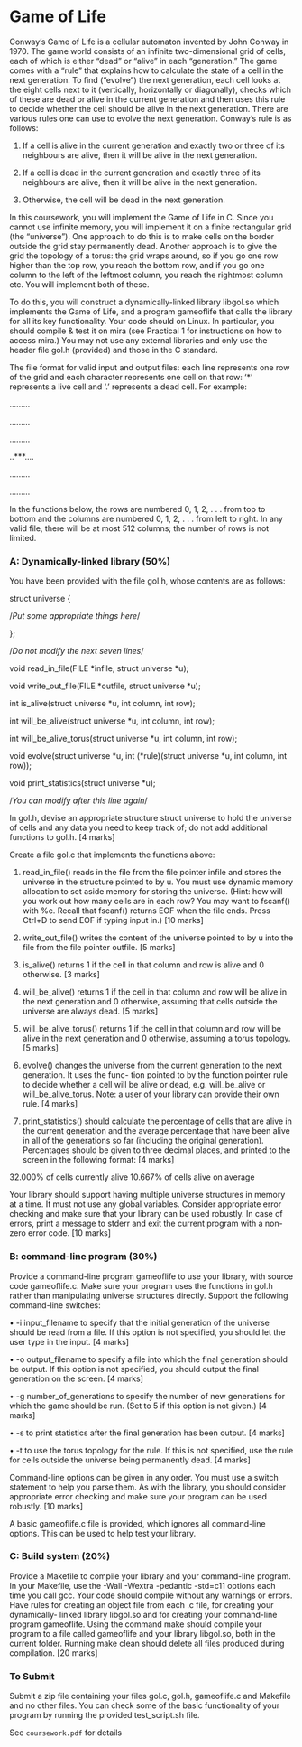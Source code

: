 # Game of Life

Conway’s Game of Life is a cellular automaton invented by John Conway in 1970. The game world consists of an infinite two-dimensional grid of cells, each of which is either “dead” or “alive” in each “generation.” The game comes with a “rule” that explains how to calculate the state of a cell in the next generation. To find (“evolve”) the next generation, each cell looks at the eight cells next to it (vertically, horizontally or diagonally), checks which of these are dead or alive in the current generation and then uses this rule to decide whether the cell should be alive in the next generation. There are various rules one can use to evolve the next generation. Conway’s rule is as follows:

  1. If a cell is alive in the current generation and exactly two or three of its neighbours are alive, then it will be alive in the next generation.

  2. If a cell is dead in the current generation and exactly three of its neighbours are alive, then it will be alive in the next generation.

  3. Otherwise, the cell will be dead in the next generation.

In this coursework, you will implement the Game of Life in C. Since you cannot use infinite memory, you will implement it on a finite rectangular grid (the “universe”). One approach to do this is to make cells on the border outside the grid stay permanently dead. Another approach is to give the grid the topology of a torus: the grid wraps around, so if you go one row higher than the top row, you reach the bottom row, and if you go one column to the left of the leftmost column, you reach the rightmost column etc. You will implement both of these.

To do this, you will construct a dynamically-linked library libgol.so which implements the Game of Life, and a program gameoflife that calls the library for all its key functionality. Your code should on Linux. In particular, you should compile & test it on mira (see Practical 1 for instructions on how to access mira.) You may not use any external libraries and only use the header file gol.h (provided) and those in the C standard.

The file format for valid input and output files: each line represents one row of the grid and each character represents one cell on that row: ‘*’ represents a live cell and ‘.’ represents a dead cell. For example:

.........

.........

.........

..***....

.........

.........


In the functions below, the rows are numbered 0, 1, 2, . . . from top to bottom and the columns are numbered 0, 1, 2, . . . from left to right. In any valid file, there will be at most 512 columns; the number of rows is not limited.


### A: Dynamically-linked library (50%)

You have been provided with the file gol.h, whose contents are as follows:

struct universe {

/*Put some appropriate things here*/

};

/*Do not modify the next seven lines*/

void read_in_file(FILE *infile, struct universe *u);

void write_out_file(FILE *outfile, struct universe *u);

int is_alive(struct universe *u, int column, int row);

int will_be_alive(struct universe *u, int column, int row);

int will_be_alive_torus(struct universe *u, int column, int row);

void evolve(struct universe *u, int (*rule)(struct universe *u, int column, int row));

void print_statistics(struct universe *u);

/*You can modify after this line again*/


In gol.h, devise an appropriate structure struct universe to hold the universe of cells and any data you need to keep track of; do not add additional functions to gol.h. [4 marks]

Create a file gol.c that implements the functions above:

  1. read_in_file() reads in the file from the file pointer infile and stores the universe in the structure pointed to by u. You must use dynamic memory allocation to set aside memory for storing the universe. (Hint: how will you work out how many cells are in each row? You may want to fscanf() with %c. Recall that fscanf() returns EOF when the file ends. Press Ctrl+D to send EOF if typing input in.) [10 marks]

  2. write_out_file() writes the content of the universe pointed to by u into the file from the file pointer outfile. [5 marks]

  3. is_alive() returns 1 if the cell in that column and row is alive and 0 otherwise. [3 marks]

  4. will_be_alive() returns 1 if the cell in that column and row will be alive in the next generation and 0 otherwise, assuming that cells outside the universe are always dead. [5 marks]

  5. will_be_alive_torus() returns 1 if the cell in that column and row will be alive in the next generation and 0 otherwise, assuming a torus topology. [5 marks]

  6. evolve() changes the universe from the current generation to the next generation. It uses the func- tion pointed to by the function pointer rule to decide whether a cell will be alive or dead, e.g. will_be_alive or will_be_alive_torus. Note: a user of your library can provide their own rule. [4 marks]

  7. print_statistics() should calculate the percentage of cells that are alive in the current generation and the average percentage that have been alive in all of the generations so far (including the original generation). Percentages should be given to three decimal places, and printed to the screen in the following format: [4 marks]

  32.000% of cells currently alive
  10.667% of cells alive on average

Your library should support having multiple universe structures in memory at a time. It must not use any global variables. Consider appropriate error checking and make sure that your library can be used robustly. In case of errors, print a message to stderr and exit the current program with a non-zero error code. [10 marks]


### B: command-line program (30%)

Provide a command-line program gameoflife to use your library, with source code gameoflife.c. Make sure your program uses the functions in gol.h rather than manipulating universe structures directly. Support the following command-line switches:

  • -i input_filename to specify that the initial generation of the universe should be read from a file. If this option is not specified, you should let the user type in the input. [4 marks]

  • -o output_filename to specify a file into which the final generation should be output. If this option is not specified, you should output the final generation on the screen. [4 marks]

  • -g number_of_generations to specify the number of new generations for which the game should be run. (Set to 5 if this option is not given.) [4 marks]

  • -s to print statistics after the final generation has been output. [4 marks]

  • -t to use the torus topology for the rule. If this is not specified, use the rule for cells outside the universe being permanently dead. [4 marks]

Command-line options can be given in any order. You must use a switch statement to help you parse them. As with the library, you should consider appropriate error checking and make sure your program can be used robustly. [10 marks]

A basic gameoflife.c file is provided, which ignores all command-line options. This can be used to help test your library.


### C: Build system (20%)

Provide a Makefile to compile your library and your command-line program. In your Makefile, use the -Wall -Wextra -pedantic -std=c11 options each time you call gcc. Your code should compile without any warnings or errors. Have rules for creating an object file from each .c file, for creating your dynamically- linked library libgol.so and for creating your command-line program gameoflife. Using the command make should compile your program to a file called gameoflife and your library libgol.so, both in the current folder. Running make clean should delete all files produced during compilation. [20 marks]

### To Submit
Submit a zip file containing your files gol.c, gol.h, gameoflife.c and Makefile and no other files. You can check some of the basic functionality of your program by running the provided test_script.sh file.


See `coursework.pdf` for details
